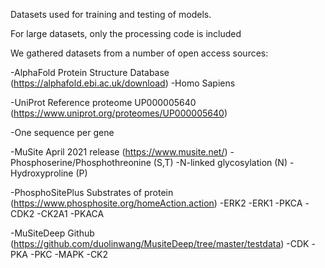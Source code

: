 Datasets used for training and testing of models. 

For large datasets, only the processing code is included


We gathered datasets from a number of open access sources:

-AlphaFold Protein Structure Database (https://alphafold.ebi.ac.uk/download)
  -Homo Sapiens

-UniProt Reference proteome UP000005640 (https://www.uniprot.org/proteomes/UP000005640)
  
  -One sequence per gene

-MuSite April 2021 release (https://www.musite.net/)
  -Phosphoserine/Phosphothreonine (S,T)
  -N-linked glycosylation (N)
  -Hydroxyproline (P)

-PhosphoSitePlus Substrates of protein (https://www.phosphosite.org/homeAction.action)
  -ERK2
  -ERK1
  -PKCA
  -CDK2
  -CK2A1
  -PKACA
  
-MuSiteDeep Github (https://github.com/duolinwang/MusiteDeep/tree/master/testdata)
  -CDK
  -PKA
  -PKC
  -MAPK
  -CK2
